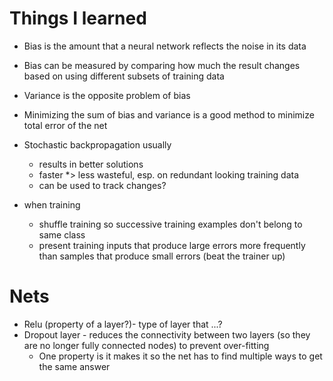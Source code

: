 # Things I learned

* Bias is the amount that a neural network reflects the noise in its data
* Bias can be measured by comparing how much the result changes based on using different subsets of training data
* Variance is the opposite problem of bias
* Minimizing the sum of bias and variance is a good method to minimize total error of the net
* Stochastic backpropagation usually
  * results in better solutions
  * faster *> less wasteful, esp. on redundant looking training data
  * can be used to track changes?
  
* when training
  * shuffle training so successive training examples don't belong to same class
  * present training inputs that produce large errors more frequently than samples that produce small errors (beat the trainer up)


# Nets

* Relu (property of a layer?)- type of layer that ...?
* Dropout layer - reduces the connectivity between two layers (so they are no longer fully connected nodes) to prevent over-fitting
  * One property is it makes it so the net has to find multiple ways to get the same answer 
